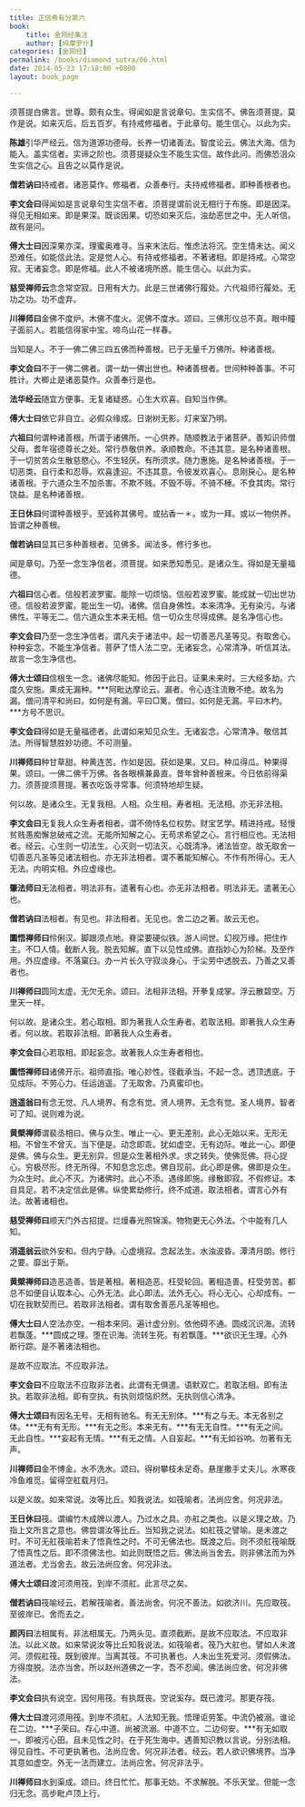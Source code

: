 ```yaml
---
title: 正信希有分第六
book:
    title: 金刚经集注
    author: [鸠摩罗什]
categories: [金刚经]
permalink: /books/diamond_sutra/06.html
date: 2014-05-23 17:18:00 +0800
layout: book_page

---
```


须菩提白佛言。世尊。颇有众生。得闻如是言说章句。生实信不。佛告须菩提。莫作是说。如来灭后。后五百岁。有持戒修福者。于此章句。能生信心。以此为实。

**陈雄**引华严经云。信为道源功德母。长养一切诸善法。智度论云。佛法大海。信为能入。盖实信者。实谛之阶也。须菩提疑众生不能生实信。故作此问。而佛恐沮众生实信之心。且告之以莫作是说。

**僧若讷曰**持戒者。诸恶莫作。修福者。众善奉行。夫持戒修福者。即种善根者也。

**李文会曰**得闻如是言说章句生实信不者。须菩提谓前说无相行于布施。即是因深。得见无相如来。即是果深。既谈因果。切恐如来灭后。浊劫恶世之中。无人听信。故有是问。

**傅大士曰**因深果亦深。理蜜奥难寻。当来末法后。惟虑法将沉。空生情未达。闻义恐难任。如能信此法。定是觉人心。有持戒修福者。不著诸相。即是持戒。心常空寂。无诸妄念。即是修福。此人不被诸境所惑。能生信心。以此为实。

**慈受禅师云**念念常空寂。日用有大力。此是三世诸佛行履处。六代祖师行履处。无功之功。功不虚弃。

**川禅师曰**金佛不度炉。木佛不度火。泥佛不度水。颂曰。三佛形仪总不真。眼中瞳子面前人。若能信得家中宝。啼鸟山花一样春。

当知是人。不于一佛二佛三四五佛而种善根。已于无量千万佛所。种诸善根。

**李文会曰**不于一佛二佛者。谓一劫一佛出世也。种诸善根者。世间种种善事。不可胜计。大楖止是诸恶莫作。众善奉行是也。

**法华经云**随宜方便事。无复诸疑惑。心生大欢喜。自知当作佛。

**傅大士曰**依它非自立。必假众缘成。日谢树无影。灯来室乃明。

**六祖曰**何谓种诸善根。所谓于诸佛所。一心供养。随顺教法于诸菩萨。善知识师僧父母。耆年宿德尊长之处。常行恭敬供养。承顺教命。不违其意。是名种诸善根。于一切贫苦众生散慈愍心。不生轻厌。有所须求。随力惠施。是名种诸善根。于一切恶类。自行柔和忍辱。欢喜逢迎。不违其意。令彼发欢喜心。息刚戾心。是名种诸善根。于六道众生不加杀害。不欺不贱。不毁不辱。不骑不棰。不食其肉。常行饶益。是名种诸善根。

**王日休曰**何谓种善根乎。至诚称其佛号。或拈香一＊。或为一拜。或以一物供养。皆谓之种善根。

**僧若讷曰**显其已多种善根者。见佛多。闻法多。修行多也。

闻是章句。乃至一念生净信者。须菩提。如来悉知悉见。是诸众生。得如是无量福德。

**六祖曰**信心者。信般若波罗蜜。能除一切烦恼。信般若波罗蜜。能成就一切出世功德。信般若波罗蜜。能出生一切。诸佛。信自身佛性。本来清净。无有染污。与诸佛性。平等无二。信六道众生本来无相。信一切众生尽得成佛。是名净信心也。

**李文会曰**乃至一念生净信者。谓凡夫于诸法中。起一切善恶凡圣等见。有取舍心。种种妄念。不能生净信者。菩萨了悟人法二空。无诸妄念。心常清净。听信其法。故言一念生净信也。

**傅大士颂曰**信根生一念。诸佛尽能知。修因于此日。证果未来时。三大经多劫。六度久安施。熏成无漏种。***阿毗达摩论云。漏者。令心连注流散不绝。故名为漏。僧问清平和尚曰。如何是有漏。平曰□篱。僧曰。如何是无漏。平曰木杓。***方号不思识。

**李文会曰**得如是无量福德者。此谓如来知见众生。无诸妄念。心常清净。敬信其法。所得智慧胜妙功德。不可测量。

**川禅师曰**种甘草甜。种黄连苦。作如是因。获如是果。又曰。种瓜得瓜。种果得果。颂曰。一佛二佛千万佛。各各眼横兼鼻直。昔年曾种善根来。今日依前得渠力。须菩提须菩提。著衣吃饭寻常事。何须特地却生疑。

何以故。是诸众生。无复我相。人相。众生相。寿者相。无法相。亦无非法相。

**李文会曰**无复我人众生寿者相者。谓不倚恃名位权势。财宝艺学。精进持戒。轻慢贫贱愚痴懈怠破戒之流。无能所知解之心。无苟求希望之心。言行相应也。无法相者。经云。心生则一切法生。心灭则一切法灭。心既清净。诸法皆空。故无取舍一切善恶凡圣等见诸法相也。亦无非法相者。谓不著能知解心。不作有所得心。无人无法。内明实相。外应虚缘也。

**肇法师曰**无法相者。明法非有。遣著有心也。亦无非法相者。明法非无。遣著无心也。

**僧若讷曰**法相者。有见也。非法相者。无见也。舍二边之著。故云无也。

**圜悟禅师曰**伶俐汉。脚跟须点地。脊梁要硬似铁。游人间世。幻视万缘。把住作主。不□人情。截断人我。脱去知解。直下以见性成佛。直指妙心为阶梯。及至作用。外应虚缘。不落窠臼。办一片长久守寂淡身心。于尘劳中透脱去。乃善之又善者也。

**川禅师曰**圆同太虚。无欠无余。颂曰。法相非法相。开拳复成掌。浮云散碧空。万里天一样。

何以故。是诸众生。若心取相。即为著我人众生寿者。若取法相。即著我人众生寿者。何以故。若取非法相。即著我人众生寿者。

**李文会曰**心若取相。即起妄念。故著我人众生寿者相也。

**圜悟禅师曰**诸佛开示。祖师直指。唯心妙性。径截承当。不起一念。透顶透底。于见成际。不劳心力。任运逍遥。了无取舍。乃真蜜印也。

**逍遥翁曰**有念无觉。凡人境界。有念有觉。贤人境界。无念有觉。圣人境界。智者可了知。说则难为说。

**黄檗禅师**谓裴丞相曰。佛与众生。唯止一心。更无差别。此心无始以来。无形无相。不曾生不曾灭。当下便是。动念即乖。犹如虚空。无有边际。唯此一心。即便是佛。佛与众生。更无别异。但是众生著相外求。求之转失。使佛觅佛。将心捉心。穷极尽形。终无所得。不知息念忘虑。佛自现前。此心即是佛。佛即是众生。为众生时。此心不灭。为诸佛时。此心不添。遇缘即施。缘散即寂。不假修证。本自具足。若不决定信此是佛。纵使累劫修行。终不成道。取法相者。谓言心外有法。故著诸相也。

**慈受禅师曰**顺天门外古招提。烂熳春光照锦溪。物物更无心外法。个中能有几人知。

**消遥翁云**欲外安和。但内宁静。心虚境寂。念起法生。水浊波昏。潭清月朗。修行之要。靡出于斯。

**黄檗禅师曰**造恶造善。皆是著相。著相造恶。枉受轮回。著相造善。枉受劳苦。都总不如便自认取本心。心外无法。此心即法。法外无心。将心无心。心却成有。一切在我默契而已。若取非法相者。谓有取舍善恶凡圣等相也。

**傅大士曰**人空法亦空。一相本来同。遍计虚分别。依他碍不通。圆成沉识海。流转若飘蓬。***圆成之理。堕在识海。流转生死。有若飘蓬。***欲识无生理。心外断行踪。是不著诸法相也。

是故不应取法。不应取非法。

**李文会曰**不应取法不应取非法者。此谓有无俱遣。语默双亡。若取法相。即有法执。若取非法相。即有空执。有执则烦恼炽然。无执则信心清净。

**傅大士颂曰**有因名无号。无相有驰名。有无无别体。***有之与无。本无各别之体。***无有有无形。***有无之形。本来无有。***有无无自性。***有无之间。无此自性。***妄起有无情。***有无之情。人自妄起。***有无如谷响。勿著有无声。

**川禅师曰**金不博金。水不洗水。颂曰。得树攀枝未足奇。悬崖撒手丈夫儿。水寒夜冷鱼难觅。留得空舡载月归。

以是义故。如来常说。汝等比丘。知我说法。如筏喻者。法尚应舍。何况非法。

**王日休曰**筏。谓编竹木成牌以渡人。乃过水之具。亦舡之类也。以是义理之故。乃指上文所言之意也。佛尝谓汝等比丘。当知我之说法。如舡筏之譬喻。是未渡之时。不可无舡筏喻若未了悟真性之时。不可无佛法也。既渡之后。则不须舡筏喻既了悟真性之后。即不须佛法也。如此则既悟之后。佛法尚当舍去。则非佛法而为外道法者。尤当舍去。故云法尚应舍。何况非法。

**傅大士颂曰**渡河须用筏。到岸不须舡。此言尽之矣。

**僧若讷曰**筏喻经云。若解筏喻者。善法尚舍。何况不善法。如欲济川。先应取筏。至彼岸已。舍而去之。

**颜丙曰**法相属有。非法相属无。乃两头见。直须截断。是故不应取法。不应取非法。以此义故。如来常说汝等比丘知我说法。如筏喻者。筏乃大舡也。譬如人未渡河。须假舡筏。既到彼岸。当离其筏。不可执著也。人未出生死爱河。须假佛法。方得度脱。法亦当舍。所以赵州道佛之一字。吾不忍闻。佛法尚应舍。何况非佛法。

**李文会曰**执有说空。因何用筏。有执既丧。空说奚存。既已渡河。那更存筏。

**傅大士曰**渡河须用筏。到岸不须舡。人法知无我。悟理讵劳筌。中流仍被溺。谁论在二边。***子荣曰。存心中道。尚被流溺。中道不立。二边何安。***有无如取一。即被污心田。且未见性之时。在于死生海中。遇善知识教以言说。分别法相。得见自性。不可更执著也。法尚应舍。何况非法者。经云。若人欲识佛境界。当净其意如虚空。外无一法而建立。法尚应舍。何况非法乎。

**川禅师曰**水到渠成。颂曰。终日忙忙。那事无妨。不求解脱。不乐天堂。但能一念归无念。高步毗卢顶上行。
